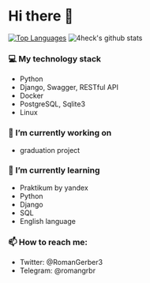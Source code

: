 # Hi there 👋

[![Top Languages](https://github-readme-stats.vercel.app/api/top-langs/?username=romangrbr&layout=compact)]()
![4heck's github stats](https://github-readme-stats.vercel.app/api?username=romangrbr&show_icons=true&include_all_commits=true&count_private=true)


### 💻 My technology stack
 - Python
 - Django, Swagger, RESTful API
 - Docker
 - PostgreSQL, Sqlite3
 - Linux

### 🔭 I’m currently working on
 - graduation project

### 🌱 I’m currently learning
 - Praktikum by yandex
 - Python
 - Django
 - SQL
 - English language

### 📫 How to reach me:
 - Twitter: @RomanGerber3
 - Telegram: @romangrbr
